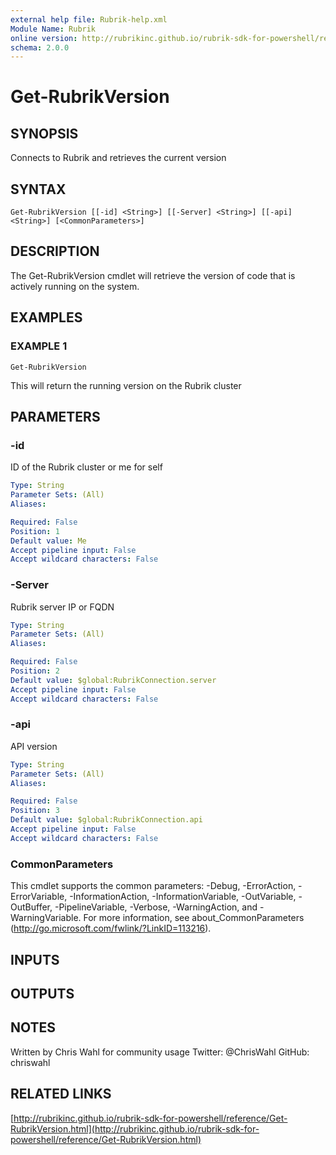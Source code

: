 ```yaml
---
external help file: Rubrik-help.xml
Module Name: Rubrik
online version: http://rubrikinc.github.io/rubrik-sdk-for-powershell/reference/Get-RubrikVersion.html
schema: 2.0.0
---
```


# Get-RubrikVersion

## SYNOPSIS
Connects to Rubrik and retrieves the current version

## SYNTAX

```
Get-RubrikVersion [[-id] <String>] [[-Server] <String>] [[-api] <String>] [<CommonParameters>]
```

## DESCRIPTION
The Get-RubrikVersion cmdlet will retrieve the version of code that is actively running on the system.

## EXAMPLES

### EXAMPLE 1
```
Get-RubrikVersion
```

This will return the running version on the Rubrik cluster

## PARAMETERS

### -id
ID of the Rubrik cluster or me for self

```yaml
Type: String
Parameter Sets: (All)
Aliases:

Required: False
Position: 1
Default value: Me
Accept pipeline input: False
Accept wildcard characters: False
```

### -Server
Rubrik server IP or FQDN

```yaml
Type: String
Parameter Sets: (All)
Aliases:

Required: False
Position: 2
Default value: $global:RubrikConnection.server
Accept pipeline input: False
Accept wildcard characters: False
```

### -api
API version

```yaml
Type: String
Parameter Sets: (All)
Aliases:

Required: False
Position: 3
Default value: $global:RubrikConnection.api
Accept pipeline input: False
Accept wildcard characters: False
```

### CommonParameters
This cmdlet supports the common parameters: -Debug, -ErrorAction, -ErrorVariable, -InformationAction, -InformationVariable, -OutVariable, -OutBuffer, -PipelineVariable, -Verbose, -WarningAction, and -WarningVariable.
For more information, see about_CommonParameters (http://go.microsoft.com/fwlink/?LinkID=113216).

## INPUTS

## OUTPUTS

## NOTES
Written by Chris Wahl for community usage
Twitter: @ChrisWahl
GitHub: chriswahl

## RELATED LINKS

[http://rubrikinc.github.io/rubrik-sdk-for-powershell/reference/Get-RubrikVersion.html](http://rubrikinc.github.io/rubrik-sdk-for-powershell/reference/Get-RubrikVersion.html)

